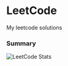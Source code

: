 # LeetCode
My leetcode solutions


### Summary
![LeetCode Stats](https://leetcard.jacoblin.cool/EliasXabs?theme=dark&ext=activity)
